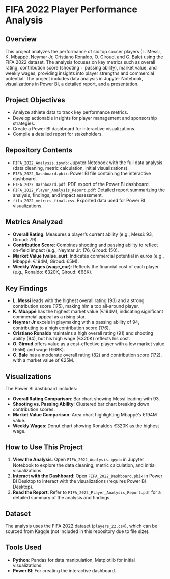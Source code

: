 # FIFA 2022 Player Performance Analysis

## Overview
This project analyzes the performance of six top soccer players (L. Messi, K. Mbappé, Neymar Jr, Cristiano Ronaldo, O. Giroud, and G. Bale) using the FIFA 2022 dataset. The analysis focuses on key metrics such as overall rating, contribution score (shooting + passing ability), market value, and weekly wages, providing insights into player strengths and commercial potential. The project includes data analysis in Jupyter Notebook, visualizations in Power BI, a detailed report, and a presentation.

## Project Objectives
- Analyze athlete data to track key performance metrics.
- Develop actionable insights for player management and sponsorship strategies.
- Create a Power BI dashboard for interactive visualizations.
- Compile a detailed report for stakeholders.

## Repository Contents
- `FIFA_2022_Analysis.ipynb`: Jupyter Notebook with the full data analysis (data cleaning, metric calculation, initial visualizations).
- `FIFA_2022_Dashboard.pbix`: Power BI file containing the interactive dashboard.
- `FIFA_2022_Dashboard.pdf`: PDF export of the Power BI dashboard.
- `FIFA_2022_Player_Analysis_Report.pdf`: Detailed report summarizing the analysis, findings, and impact assessment.
- `fifa_2022_metrics_final.csv`: Exported data used for Power BI visualizations.

## Metrics Analyzed
- **Overall Rating**: Measures a player’s current ability (e.g., Messi: 93, Giroud: 79).
- **Contribution Score**: Combines shooting and passing ability to reflect on-field impact (e.g., Neymar Jr: 176, Giroud: 150).
- **Market Value (value_eur)**: Indicates commercial potential in euros (e.g., Mbappé: €194M, Giroud: €5M).
- **Weekly Wages (wage_eur)**: Reflects the financial cost of each player (e.g., Ronaldo: €320K, Giroud: €68K).

## Key Findings
- **L. Messi** leads with the highest overall rating (93) and a strong contribution score (175), making him a top all-around player.
- **K. Mbappé** has the highest market value (€194M), indicating significant commercial appeal as a rising star.
- **Neymar Jr** excels in playmaking with a passing ability of 94, contributing to a high contribution score (176).
- **Cristiano Ronaldo** maintains a high overall rating (91) and shooting ability (94), but his high wage (€320K) reflects his cost.
- **O. Giroud** offers value as a cost-effective player with a low market value (€5M) and wage (€68K).
- **G. Bale** has a moderate overall rating (82) and contribution score (172), with a market value of €25M.

## Visualizations
The Power BI dashboard includes:
- **Overall Rating Comparison**: Bar chart showing Messi leading with 93.
- **Shooting vs. Passing Ability**: Clustered bar chart breaking down contribution scores.
- **Market Value Comparison**: Area chart highlighting Mbappé’s €194M value.
- **Weekly Wages**: Donut chart showing Ronaldo’s €320K as the highest wage.

## How to Use This Project
1. **View the Analysis**: Open `FIFA_2022_Analysis.ipynb` in Jupyter Notebook to explore the data cleaning, metric calculation, and initial visualizations.
2. **Interact with the Dashboard**: Open `FIFA_2022_Dashboard.pbix` in Power BI Desktop to interact with the visualizations (requires Power BI Desktop).
3. **Read the Report**: Refer to `FIFA_2022_Player_Analysis_Report.pdf` for a detailed summary of the analysis and findings.

## Dataset
The analysis uses the FIFA 2022 dataset (`players_22.csv`), which can be sourced from Kaggle (not included in this repository due to file size).

## Tools Used
- **Python**: Pandas for data manipulation, Matplotlib for initial visualizations.
- **Power BI**: For creating the interactive dashboard.

